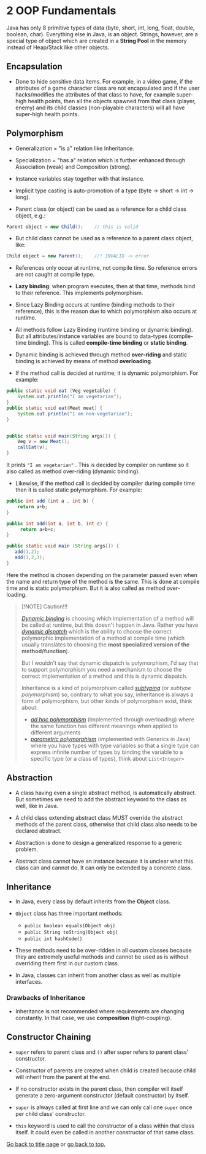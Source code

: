 # 2 OOP Fundamentals

Java has only 8 primitive types of data (byte, short, int, long, float, double, boolean, char). Everything else in Java, is an object. Strings, however, are a special type of object which are created in a **String Pool** in the memory instead of Heap/Stack like other objects.

## Encapsulation

- Done to hide sensitive data items. For example, in a video game, if the attributes of a game character class are not encapsulated and if the user hacks/modifies the attributes of that class to have, for example super-high health points, then all the objects spawned from that class (player, enemy) and its child classes (non-playable characters) will all have super-high health points.

## Polymorphism

- Generalization = "is a" relation like Inheritance.

- Specialization = "has a" relation which is further enhanced through Association (weak) and Composition (strong).

- Instance variables stay together with that instance.

- Implicit type casting is auto-promotion of a type (byte -> short -> int -> long).

- Parent class (or object) can be used as a reference for a  child class object, e.g.:

```java
Parent object = new Child();    // this is valid
```

- But child class cannot be used as a reference to a parent class object, like:
  
```java
Child object = new Parent();    //! INVALID -> error
```

- References only occur at runtime, not compile time. So reference errors are not caught at compile type.

- **Lazy binding**: when program executes, then at that time, methods bind to their reference. This implements polymorphism.

- Since Lazy Binding occurs at runtime (binding methods to their reference), this is the reason due to which polymorphism also occurs at runtime.

- All methods follow Lazy Binding (runtime binding or dynamic binding). But all attributes/instance variables are bound to data-types (compile-time binding). This is called **compile-time binding** or **static binding**.

- Dynamic binding is achieved through method **over-riding** and static binding is achieved by means of method **overloading**.

- If the method call is decided at runtime; it is dynamic polymorphism. For example:

```java
public static void eat (Veg vegetable) {
    System.out.println("I am vegetarian");
}
public static void eat(Meat meat) {
    System.out.println("I am non-vegetarian");
}


public static void main(String args[]) {
    Veg v = new Meat();
    callEat(v);
}
```

It prints `"I am vegetarian"` . This is decided by compiler on runtime so it also called as method over-riding (dynamic binding).

- Likewise, if the method call is decided by compiler during compile time then it is called static polymorphism. For example:

```java
public int add (int a , int b) {
    return a+b;
}

public int add(int a, int b, int c) {
     return a+b+c;
}

public static void main (String args[]) {
   add(1,2);
   add(1,2,3);
}
```

Here the method is chosen depending on the parameter passed even when the name and return type of the method is the same. This is done at compile time and is static polymorphism. But it is also called as method over-loading.

> [!NOTE] Caution!!!
>
> [_Dynamic binding_](https://en.wikipedia.org/wiki/Late_binding) is choosing which implementation of a method will be called at runtime, but this doesn't happen in Java. Rather you have [_dynamic dispatch_](https://en.wikipedia.org/wiki/Dynamic_dispatch) which is the ability to choose the correct polymorphic implementation of a method at compile time (which usually translates to choosing the **most specialized version of the method/function**).
>
> But I wouldn't say that dynamic dispatch is polymorphism, I'd say that to support polymorphism you need a mechanism to choose the correct implementation of a method and this is dynamic dispatch.
>
> Inheritance is a kind of polymorphism called [_subtyping_](https://en.wikipedia.org/wiki/Subtyping) (or _subtype polymorphism_) so, contrary to what you say, inheritance is always a form of polymorphism, but other kinds of polymorphism exist, think about:
>
> - [_ad hoc polymorphism_](https://en.wikipedia.org/wiki/Ad_hoc_polymorphism) (implemented through overloading) where the same function has different meanings when applied to different arguments
> - [_parametric polymorphism_](https://en.wikipedia.org/wiki/Parametric_polymorphism) (implemented with Generics in Java) where you have types with type variables so that a single type can express infinite number of types by binding the variable to a specific type (or a class of types), think about `List<Integer>`

## Abstraction

- A class having even a single abstract method, is automatically abstract. But sometimes we need to add the abstract keyword to the class as well, like in Java.

- A child class extending abstract class MUST override the abstract methods of the parent class, otherwise that child class also needs to be declared abstract.

- Abstraction is done to design a generalized response to a generic problem.

- Abstract class cannot have an instance because it is unclear what this class can and cannot do. It can only be extended by a concrete class.

## Inheritance

- In Java, every class by default inherits from the **Object** class.

- `Object` class has three important methods:
  - `public boolean equals(Object obj)`
  - `public String toString(Object obj)`
  - `public int hashCode()`

- These methods need to be over-ridden in all custom classes because they are extremely useful methods and cannot be used as is without overriding them first in our custom class.

- In Java, classes can inherit from another class as well as multiple interfaces.

### Drawbacks of Inheritance

- Inheritance is not recommended where requirements are changing constantly. In that case, we use **composition** (tight-coupling).

## Constructor Chaining

- `super` refers to parent class and `()` after super refers to parent class' constructor.

- Constructor of parents are created when child is created because child will inherit from the parent at the end.

- If no constructor exists in the parent class, then compiler will itself generate a zero-argument constructor (default constructor) by itself.

- `super` is always called at first line and we can only call one `super` once per child class' constructor.

- `this` keyword is used to call the constructor of  a class within that class itself. It could even be called in another constructor of that same class.

[Go back to title page](./../../README.md) or [go back to top.](#2-oop-fundamentals)
